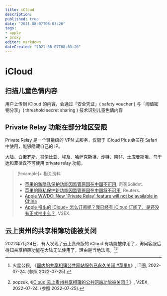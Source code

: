 ```yaml
---
title: iCloud
description:
published: true
date: "2021-08-07T08:03:26"
tags:
- apple
- proxy
editor: markdown
dateCreated: "2021-08-07T08:03:26"
---
```


# iCloud

## 扫描儿童色情内容

用户上传到 iCloud 的内容，会通过「安全凭证」( safety voucher ) 与「阈值密钥分享」( threshold secret sharing ) 技术识别儿童色情内容

## Private Relay 功能在部分地区受限

Private Relay 是一个轻量级的 VPN 式服务，仅限于 iCloud Plus 会员在 Safari 中使用，能够隐藏自己的 IP。

大陆、白俄罗斯、哥伦比亚、埃及、哈萨克斯坦、沙特、南非、土库曼斯坦、乌干达和菲律宾不可使用 private relay 功能。

> [!example]+ 相关资料
>
> +   [苹果的新隐私保护功能因监管原因在中国不可用](https://web.archive.org/web/20210609071732/https://www.solidot.org/story?sid=67988), 奇客Solidot.
> +   [苹果的隐私保护新功能因监管原因在中国将不可用](https://web.archive.org/web/20210609080258if_/https://cn.reuters.com/article/idCNKCS2DK07J), Reuters.
> +   [Apple WWDC: New 'Private Relay' feature will not be available in China](https://web.archive.org/web/20210608211722/https://www.cnbc.com/2021/06/08/apple-wwdc-new-private-relay-feature-will-not-be-available-in-china.html)
> +   [Apple 推出的 iCloud+ 怎么订阅呢？我已经有 iCloud 订阅了，是还没有正式推出么？](https://web.archive.org/web/20210608155647/https://www.v2ex.com/t/782064), V2EX.

## 云上贵州的共享相簿功能被关闭

2022年7月24日，有人发现了云上贵州版的 iCloud 有功能被停用了，询问客服后得知共享相簿功能在大陆无法使用了，理由是当地法规。[^137336][^868309]

[^137336]: 火星公民, 《[国内的共享相簿公共网站服务已永久关闭 \#苹果#](https://web.archive.org/web/20220725015313/https://quan.ithome.com/content/sharedetail?id=137336)》, IT圈, 2022-07-24. (参照 2022-07-25).

[^868309]: popzuk, 《[iCloud 云上贵州共享相簿的公共网站功能被关闭？](https://web.archive.org/web/20220725013022/https://www.v2ex.com/t/868309)》, V2EX, 2022-07-24. (参照 2022-07-25).
